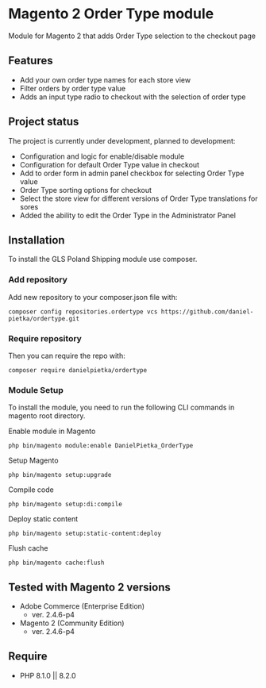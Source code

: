 # Magento 2 Order Type module
Module for Magento 2 that adds Order Type selection to the checkout page

## Features
* Add your own order type names for each store view
* Filter orders by order type value
* Adds an input type radio to checkout with the selection of order type

## Project status
The project is currently under development, planned to development:
* Configuration and logic for enable/disable module
* Configuration for default Order Type value in checkout
* Add to order form in admin panel checkbox for selecting Order Type value
* Order Type sorting options for checkout
* Select the store view for different versions of Order Type translations for sores
* Added the ability to edit the Order Type in the Administrator Panel

## Installation
To install the GLS Poland Shipping module use composer.

### Add repository
Add new repository to your composer.json file with:

```
composer config repositories.ordertype vcs https://github.com/daniel-pietka/ordertype.git
```

### Require repository
Then you can require the repo with:

```
composer require danielpietka/ordertype
```

### Module Setup
To install the module, you need to run the following CLI commands in magento root directory.

Enable module in Magento
```
php bin/magento module:enable DanielPietka_OrderType
```

Setup Magento
```
php bin/magento setup:upgrade
```

Compile code
```
php bin/magento setup:di:compile
```

Deploy static content
```
php bin/magento setup:static-content:deploy
```

Flush cache
```
php bin/magento cache:flush
```

## Tested with Magento 2 versions
* Adobe Commerce (Enterprise Edition)
    * ver. 2.4.6-p4
* Magento 2  (Community Edition)
    * ver. 2.4.6-p4

## Require
* PHP 8.1.0 || 8.2.0
